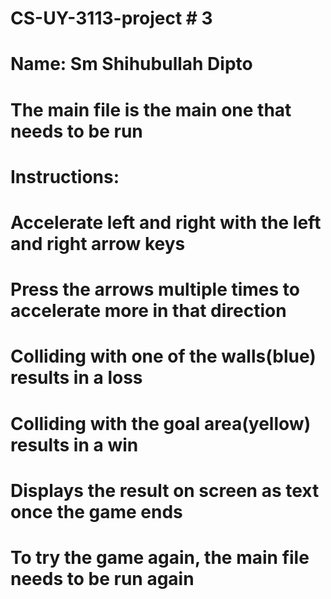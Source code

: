 # CS-UY-3113-project # 3
# Name: Sm Shihubullah Dipto
# The main file is the main one that needs to be run
# Instructions:
# Accelerate left and right with the left and right arrow keys
# Press the arrows multiple times to accelerate more in that direction
# Colliding with one of the walls(blue) results in a loss
# Colliding with the goal area(yellow) results in a win
# Displays the result on screen as text once the game ends
# To try the game again, the main file needs to be run again

